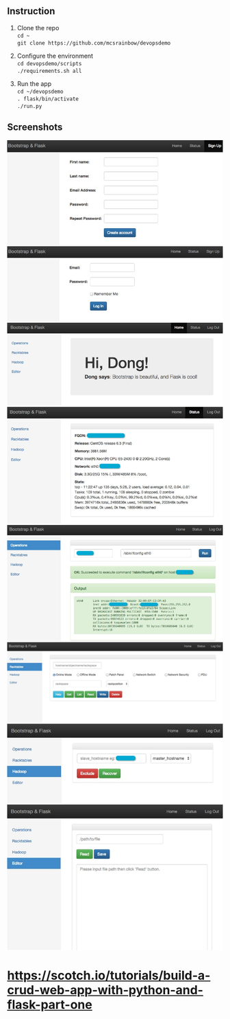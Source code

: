 Instruction
---
1. Clone the repo<br>
`cd ~`<br>
`git clone https://github.com/mcsrainbow/devopsdemo`<br>

2. Configure the environment<br>
`cd devopsdemo/scripts`<br>
`./requirements.sh all`<br>

3. Run the app<br>
`cd ~/devopsdemo`<br>
`. flask/bin/activate`<br>
`./run.py`<br>

Screenshots
---
![image](screenshots/signup.png)<br>
![image](screenshots/login.png)<br>
![image](screenshots/index.png)<br>
![image](screenshots/status.png)<br>
![image](screenshots/operations.png)<br>
![image](screenshots/racktables.png)<br>
![image](screenshots/hadoop.png)<br>
![image](screenshots/editor.png)<br>

#
# https://scotch.io/tutorials/build-a-crud-web-app-with-python-and-flask-part-one
#
